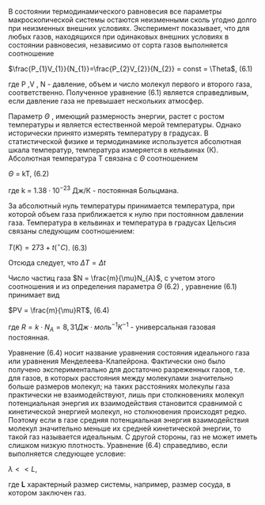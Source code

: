 В состоянии термодинамического равновесия все параметры макроскопической системы остаются неизменными сколь угодно долго при неизменных внешних условиях. Эксперимент показывает, что для любых газов, находящихся при одинаковых внешних условиях в состоянии равновесия, независимо от сорта газов выполняется соотношение

$\frac{P_{1}V_{1}}{N_{1}}=\frac{P_{2}V_{2}}{N_{2}} = const = \Theta$,  (6.1)

где P ,V , N - давление, объем и число молекул первого и второго газа, соответственно. Полученное уравнение (6.1) является справедливым, если давление газа не превышает нескольких атмосфер.

Параметр  $\Theta$ , имеющий размерность энергии, растет с ростом температуры и является естественной мерой температуры. Однако исторически принято измерять температуру в градусах. В статистической физике и термодинамике используется абсолютная шкала температур, температура измеряется в кельвинах (К). Абсолютная температура Т связана с $\Theta$ соотношением 

$\Theta$ = kT,  (6.2)

где k = $1.38\cdot 10^{-23}$ Дж/К - постоянная Больцмана.

За абсолютный нуль температуры принимается температура, при которой объем газа приближается к нулю при постоянном давлении газа. Температура в кельвинах и температура в градусах Цельсия связаны следующим соотношением:

$T(K) = 273+t(^{\circ }C)$. (6.3)

Отсюда следует, что $\Delta T=\Delta t$ 

Число частиц газа $N = \frac{m}{\mu}N_{А}$, с учетом этого соотношения и из определения параметра $\Theta$ (6.2) , уравнение (6.1) принимает вид

$PV = \frac{m}{\mu}RT$, (6.4)

где $R = k\cdot N_{A} = 8,31Дж\cdot моль^{-1}К^{-1}$ - универсальная газовая постоянная.

Уравнение (6.4) носит название уравнения состояния идеального газа или уравнения Менделеева-Клапейрона. Фактически оно было получено экспериментально для достаточно разреженных газов, т.е. для газов, в которых расстояния между молекулами значительно больше размеров молекул; на таких расстояниях молекулы газа практически не взаимодействуют, лишь при столкновениях молекул потенциальная энергия их взаимодействия становится сравнимой с кинетической энергией молекул, но столкновения происходят редко. Поэтому если в газе средняя потенциальная энергия взаимодействия молекул значительно меньше их средней кинетической энергии, то такой газ называется идеальным. С другой стороны, газ не может иметь слишком низкую плотность. Уравнение (6.4) справедливо, если выполняется следующее условие:

$\lambda \lt \lt L$,

где **L** характерный размер системы, например, размер сосуда, в котором заключен газ.